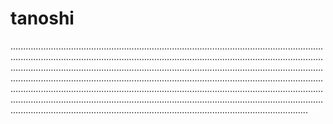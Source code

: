 # tanoshi

..............................................................................................................................................................................................................................................................................................................................................................................................................................................................................................................................................................................................................................................................................................................................................................................................................................................................................................